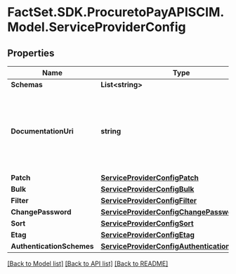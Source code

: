 # FactSet.SDK.ProcuretoPayAPISCIM.Model.ServiceProviderConfig

## Properties

Name | Type | Description | Notes
------------ | ------------- | ------------- | -------------
**Schemas** | **List&lt;string&gt;** |  | [optional] 
**DocumentationUri** | **string** | An HTTP-addressable URL pointing to the service provider&#39;s human-consumable help documentation. | [optional] [readonly] 
**Patch** | [**ServiceProviderConfigPatch**](ServiceProviderConfigPatch.md) |  | 
**Bulk** | [**ServiceProviderConfigBulk**](ServiceProviderConfigBulk.md) |  | 
**Filter** | [**ServiceProviderConfigFilter**](ServiceProviderConfigFilter.md) |  | 
**ChangePassword** | [**ServiceProviderConfigChangePassword**](ServiceProviderConfigChangePassword.md) |  | 
**Sort** | [**ServiceProviderConfigSort**](ServiceProviderConfigSort.md) |  | 
**Etag** | [**ServiceProviderConfigEtag**](ServiceProviderConfigEtag.md) |  | 
**AuthenticationSchemes** | [**ServiceProviderConfigAuthenticationSchemes**](ServiceProviderConfigAuthenticationSchemes.md) |  | 

[[Back to Model list]](../README.md#documentation-for-models) [[Back to API list]](../README.md#documentation-for-api-endpoints) [[Back to README]](../README.md)

